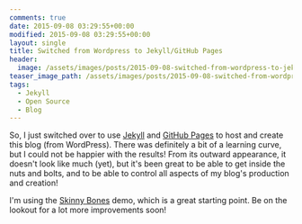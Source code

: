 ```yaml
---
comments: true
date: 2015-09-08 03:29:55+00:00
modified: 2015-09-08 03:29:55+00:00
layout: single
title: Switched from Wordpress to Jekyll/GitHub Pages
header:
  image: /assets/images/posts/2015-09-08-switched-from-wordpress-to-jekyll/jekyll-post-feature.png
teaser_image_path: /assets/images/posts/2015-09-08-switched-from-wordpress-to-jekyll/teaser.png
tags:
  - Jekyll
  - Open Source
  - Blog
---
```


So, I just switched over to use [Jekyll](http://http://jekyllrb.com/) and [GitHub Pages](https://pages.github.com/) to host and create this blog (from WordPress).  There was definitely a bit of a learning curve, but I could not be happier with the results! From its outward appearance, it doesn't look like much (yet), but it's been great to be able to get inside the nuts and bolts, and to be able to control all aspects of my blog's production and creation!

I'm using the [Skinny Bones](http://mmistakes.github.io/skinny-bones-jekyll/) demo, which is a great starting point.  Be on the lookout for a lot more improvements soon!
